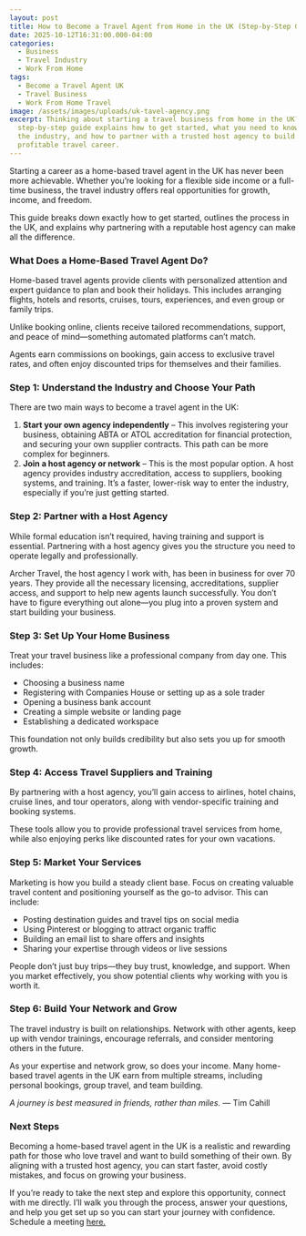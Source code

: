 ```yaml
---
layout: post
title: How to Become a Travel Agent from Home in the UK (Step-by-Step Guide)
date: 2025-10-12T16:31:00.000-04:00
categories:
  - Business
  - Travel Industry
  - Work From Home
tags:
  - Become a Travel Agent UK
  - Travel Business
  - Work From Home Travel
image: /assets/images/uploads/uk-tavel-agency.png
excerpt: Thinking about starting a travel business from home in the UK? This
  step-by-step guide explains how to get started, what you need to know about
  the industry, and how to partner with a trusted host agency to build a
  profitable travel career.
---
```

Starting a career as a home-based travel agent in the UK has never been more achievable. Whether you’re looking for a flexible side income or a full-time business, the travel industry offers real opportunities for growth, income, and freedom.

This guide breaks down exactly how to get started, outlines the process in the UK, and explains why partnering with a reputable host agency can make all the difference.

### **What Does a Home-Based Travel Agent Do?**

Home-based travel agents provide clients with personalized attention and expert guidance to plan and book their holidays. This includes arranging flights, hotels and resorts, cruises, tours, experiences, and even group or family trips.

Unlike booking online, clients receive tailored recommendations, support, and peace of mind—something automated platforms can’t match.

Agents earn commissions on bookings, gain access to exclusive travel rates, and often enjoy discounted trips for themselves and their families.

### **Step 1: Understand the Industry and Choose Your Path**

There are two main ways to become a travel agent in the UK:

1. **Start your own agency independently** – This involves registering your business, obtaining ABTA or ATOL accreditation for financial protection, and securing your own supplier contracts. This path can be more complex for beginners.
2. **Join a host agency or network** – This is the most popular option. A host agency provides industry accreditation, access to suppliers, booking systems, and training. It’s a faster, lower-risk way to enter the industry, especially if you’re just getting started.

### **Step 2: Partner with a Host Agency**

While formal education isn’t required, having training and support is essential. Partnering with a host agency gives you the structure you need to operate legally and professionally.

Archer Travel, the host agency I work with, has been in business for over 70 years. They provide all the necessary licensing, accreditations, supplier access, and support to help new agents launch successfully. You don’t have to figure everything out alone—you plug into a proven system and start building your business.

### **Step 3: Set Up Your Home Business**

Treat your travel business like a professional company from day one. This includes:

* Choosing a business name
* Registering with Companies House or setting up as a sole trader
* Opening a business bank account
* Creating a simple website or landing page
* Establishing a dedicated workspace

This foundation not only builds credibility but also sets you up for smooth growth.

### **Step 4: Access Travel Suppliers and Training**

By partnering with a host agency, you’ll gain access to airlines, hotel chains, cruise lines, and tour operators, along with vendor-specific training and booking systems.

These tools allow you to provide professional travel services from home, while also enjoying perks like discounted rates for your own vacations.

### **Step 5: Market Your Services**

Marketing is how you build a steady client base. Focus on creating valuable travel content and positioning yourself as the go-to advisor. This can include:

* Posting destination guides and travel tips on social media
* Using Pinterest or blogging to attract organic traffic
* Building an email list to share offers and insights
* Sharing your expertise through videos or live sessions

People don’t just buy trips—they buy trust, knowledge, and support. When you market effectively, you show potential clients why working with you is worth it.

### **Step 6: Build Your Network and Grow**

The travel industry is built on relationships. Network with other agents, keep up with vendor trainings, encourage referrals, and consider mentoring others in the future.

As your expertise and network grow, so does your income. Many home-based travel agents in the UK earn from multiple streams, including personal bookings, group travel, and team building.

*A journey is best measured in friends, rather than miles.* — Tim Cahill

### **Next Steps**

Becoming a home-based travel agent in the UK is a realistic and rewarding path for those who love travel and want to build something of their own. By aligning with a trusted host agency, you can start faster, avoid costly mistakes, and focus on growing your business.

If you’re ready to take the next step and explore this opportunity, connect with me directly. I’ll walk you through the process, answer your questions, and help you get set up so you can start your journey with confidence. Schedule a meeting [here.](https://calendly.com/voyagebyluna)
